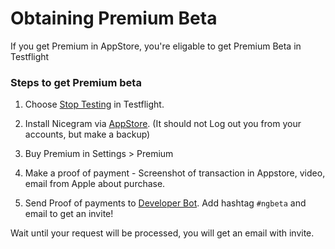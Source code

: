 # Obtaining Premium Beta
If you get Premium in AppStore, you're eligable to get Premium Beta in Testflight

### Steps to get Premium beta

1) Choose [Stop Testing](https://i.imgur.com/JnTd94k.png) in Testflight.

2) Install Nicegram via [AppStore](https://itunes.apple.com/app/id1457369322). (It should not Log out you from your accounts, but make a backup)

3) Buy Premium in Settings > Premium

4) Make a proof of payment - Screenshot of transaction in Appstore, video, email from Apple about purchase.

5) Send  Proof of payments to [Developer Bot](https://t.me/NicegramBetaBot). Add hashtag `#ngbeta` and email to get an invite!



Wait until your request will be processed, you will get an email with invite.
